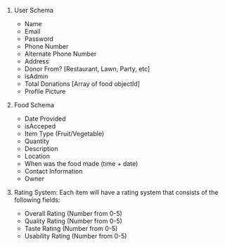 1. User Schema
    - Name
    - Email
    - Password
    - Phone Number
    - Alternate Phone Number
    - Address
    - Donor From? [Restaurant, Lawn, Party, etc]
    - isAdmin
    - Total Donations [Array of food objectId]
    - Profile Picture

2. Food Schema
    - Date Provided
    - isAcceped
    - Item Type (Fruit/Vegetable)
    - Quantity
    - Description
    - Location
    - When was the food made (time + date)
    - Contact Information
    - Owner

3. Rating System:
    Each item will have a rating system that consists of the following fields:
    - Overall Rating (Number from 0-5)
    - Quality Rating (Number from 0-5)
    - Taste Rating (Number from 0-5)
    - Usability Rating (Number from 0-5)
    